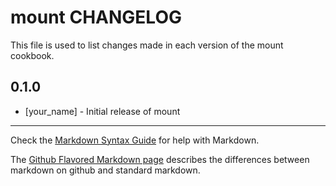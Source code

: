 mount CHANGELOG
===============

This file is used to list changes made in each version of the mount cookbook.

0.1.0
-----
- [your_name] - Initial release of mount

- - -
Check the [Markdown Syntax Guide](http://daringfireball.net/projects/markdown/syntax) for help with Markdown.

The [Github Flavored Markdown page](http://github.github.com/github-flavored-markdown/) describes the differences between markdown on github and standard markdown.
